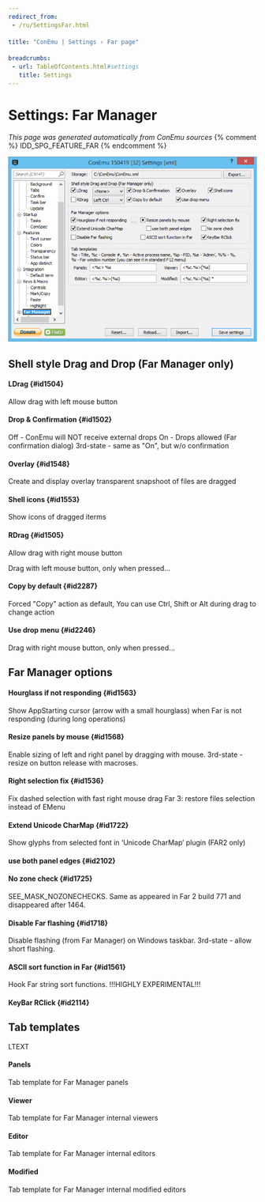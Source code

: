 ```yaml
---
redirect_from:
 - /ru/SettingsFar.html

title: "ConEmu | Settings › Far page"

breadcrumbs:
 - url: TableOfContents.html#settings
   title: Settings
---
```


# Settings: Far Manager

*This page was generated automatically from ConEmu sources*
{% comment %} IDD_SPG_FEATURE_FAR {% endcomment %}

![ConEmu Settings: Far Manager](/img/Settings-Far.png)



## Shell style Drag and Drop (Far Manager only)

#### LDrag  {#id1504}
Allow drag with left mouse button

#### Drop & Confirmation  {#id1502}
Off - ConEmu will NOT receive external drops On - Drops allowed (Far confirmation dialog) 3rd-state - same as "On", but w/o confirmation

#### Overlay  {#id1548}
Create and display overlay transparent snapshoot of files are dragged

#### Shell icons  {#id1553}
Show icons of dragged iterms

#### RDrag  {#id1505}
Allow drag with right mouse button

Drag with left mouse button, only when pressed...

#### Copy by default  {#id2287}
Forced "Copy" action as default, You can use Ctrl, Shift or Alt during drag to change action

#### Use drop menu  {#id2246}




Drag with right mouse button, only when pressed...

## Far Manager options

#### Hourglass if not responding  {#id1563}
Show AppStarting cursor (arrow with a small hourglass) when Far is not responding (during long operations)

#### Resize panels by mouse  {#id1568}
Enable sizing of left and right panel by dragging with mouse. 3rd-state - resize on button release with macroses.

#### Right selection fix  {#id1536}
Fix dashed selection with fast right mouse drag Far 3: restore files selection instead of EMenu

#### Extend Unicode CharMap  {#id1722}
Show glyphs from selected font in ‘Unicode CharMap’ plugin (FAR2 only)

#### use both panel edges  {#id2102}


#### No zone check  {#id1725}
SEE_MASK_NOZONECHECKS. Same as appeared in Far 2 build 771 and disappeared after 1464.

#### Disable Far flashing  {#id1718}
Disable flashing (from Far Manager) on Windows taskbar. 3rd-state - allow short flashing.

#### ASCII sort function in Far  {#id1561}
Hook Far string sort functions. !!!HIGHLY EXPERIMENTAL!!!

#### KeyBar RClick  {#id2114}




## Tab templates



LTEXT



#### Panels
Tab template for Far Manager panels

#### Viewer
Tab template for Far Manager internal viewers

#### Editor
Tab template for Far Manager internal editors

#### Modified
Tab template for Far Manager internal modified editors



